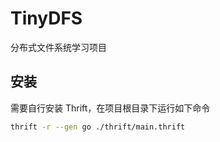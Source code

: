 # TinyDFS

分布式文件系统学习项目

## 安装

需要自行安装 Thrift，在项目根目录下运行如下命令

```bash
thrift -r --gen go ./thrift/main.thrift
```

